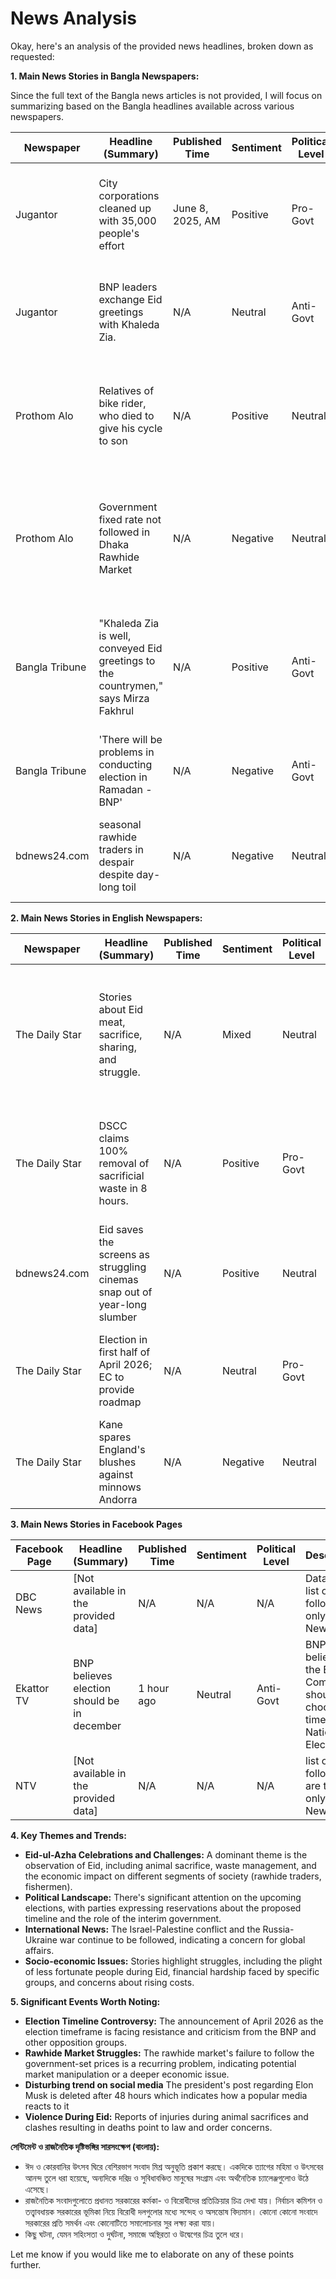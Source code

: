 # News Analysis

Okay, here's an analysis of the provided news headlines, broken down as requested:

**1. Main News Stories in Bangla Newspapers:**

Since the full text of the Bangla news articles is not provided, I will focus on summarizing based on the Bangla headlines available across various newspapers.

| Newspaper             | Headline (Summary)                                                                              | Published Time   | Sentiment   | Political Level | Description                                                                                                                                 |
|-----------------------|----------------------------------------------------------------------------------------------------|-------------------|-------------|-----------------|---------------------------------------------------------------------------------------------------------------------------------------------|
| Jugantor             | City corporations cleaned up with 35,000 people's effort                                    | June 8, 2025, AM | Positive    | Pro-Govt      | Local government adviser claims all sacrificial waste has been cleared.                                                                       |
| Jugantor             | BNP leaders exchange Eid greetings with Khaleda Zia.                                       | N/A             | Neutral     | Anti-Govt      | BNP leaders visit Khaleda Zia to exchange Eid greetings.                                                                                     |
| Prothom Alo         | Relatives of bike rider, who died to give his cycle to son  | N/A              | Positive    | Neutral          | A father travelled from Dhaka to Gaibandha to give his cycle for his son's happiness.                                                             |
| Prothom Alo       | Government fixed rate not followed in Dhaka Rawhide Market  | N/A              | Negative     | Neutral          | Rawhide price is much lower than government fixed rate in Dhaka, around 700-900 taka. |
| Bangla Tribune        |  "Khaleda Zia is well, conveyed Eid greetings to the countrymen," says Mirza Fakhrul |  N/A       | Positive   | Anti-Govt          | Mirza Fakhrul shared that Khaleda Zia is in good health and has sent her Eid wishes to the nation.  |
| Bangla Tribune        |  'There will be problems in conducting election in Ramadan -BNP' |  N/A       | Negative   | Anti-Govt          | BNP claims that election can't be held due to Ramadan.  |
| bdnews24.com  |  seasonal rawhide traders in despair despite day-long toil  |  N/A       | Negative   | Neutral          | seasonal rawhide traders are unhappy about the rawhide trades.  |

**2. Main News Stories in English Newspapers:**

| Newspaper      | Headline (Summary)                                                                  | Published Time   | Sentiment   | Political Level | Description                                                                                                                                |
|----------------|---------------------------------------------------------------------------------------|-------------------|-------------|-----------------|--------------------------------------------------------------------------------------------------------------------------------------------|
| The Daily Star | Stories about Eid meat, sacrifice, sharing, and struggle.                            | N/A             | Mixed       | Neutral         | Focuses on the different experiences during Eid, highlighting both the joy of sacrifice and the struggles of the less fortunate. |
| The Daily Star | DSCC claims 100% removal of sacrificial waste in 8 hours.                            | N/A             | Positive    | Pro-Govt      | Dhaka South City Corporation says it cleared all sacrificial waste well within the target time.                                        |
| bdnews24.com    | Eid saves the screens as struggling cinemas snap out of year-long slumber | N/A               | Positive    | Neutral         | Eid festival brings some much-needed business to struggling cinemas.                                                                 |
| The Daily Star | Election in first half of April 2026; EC to provide roadmap | N/A               | Neutral    | Pro-Govt         | The Chief Adviser has informed election will be held in first half of April.                                                                 |
| The Daily Star | Kane spares England's blushes against minnows Andorra | N/A               | Negative    | Neutral         | England narrowly won against Andorra.                                                                |

**3. Main News Stories in Facebook Pages**

| Facebook Page | Headline (Summary)                                         | Published Time   | Sentiment   | Political Level | Description                                                                                                            |
|-----------------|-------------------------------------------------------------|-------------------|-------------|-----------------|---------------------------------------------------------------------------------------------------------|
| DBC News        | [Not available in the provided data]                      | N/A             | N/A         | N/A             | Data shows list of followers only but no News                                                    |
| Ekattor TV       | BNP believes election should be in december           | 1 hour ago        | Neutral     | Anti-Govt      | BNP believes the Election Commision should choose the time for National Election |
| NTV               | [Not available in the provided data]                      | N/A             | N/A         | N/A             |  list of followers are there only but no News                                                           |

**4. Key Themes and Trends:**

*   **Eid-ul-Azha Celebrations and Challenges:** A dominant theme is the observation of Eid, including animal sacrifice, waste management, and the economic impact on different segments of society (rawhide traders, fishermen).
*   **Political Landscape:** There's significant attention on the upcoming elections, with parties expressing reservations about the proposed timeline and the role of the interim government.
*   **International News:** The Israel-Palestine conflict and the Russia-Ukraine war continue to be followed, indicating a concern for global affairs.
*   **Socio-economic Issues:** Stories highlight struggles, including the plight of less fortunate people during Eid, financial hardship faced by specific groups, and concerns about rising costs.

**5. Significant Events Worth Noting:**

*   **Election Timeline Controversy:** The announcement of April 2026 as the election timeframe is facing resistance and criticism from the BNP and other opposition groups.
*   **Rawhide Market Struggles:** The rawhide market's failure to follow the government-set prices is a recurring problem, indicating potential market manipulation or a deeper economic issue.
*   **Disturbing trend on social media** The president's post regarding Elon Musk is deleted after 48 hours which indicates how a popular media reacts to it
*   **Violence During Eid:** Reports of injuries during animal sacrifices and clashes resulting in deaths point to law and order concerns.

**সেন্টিমেন্ট ও রাজনৈতিক দৃষ্টিভঙ্গির সারসংক্ষেপ (বাংলায়):**

*   ঈদ ও কোরবানির উৎসব ঘিরে বেশিরভাগ সংবাদ মিশ্র অনুভূতি প্রকাশ করছে। একদিকে ত্যাগের মহিমা ও উৎসবের আনন্দ তুলে ধরা হয়েছে, অন্যদিকে দরিদ্র ও সুবিধাবঞ্চিত মানুষের সংগ্রাম এবং অর্থনৈতিক চ্যালেঞ্জগুলোও উঠে এসেছে।
*   রাজনৈতিক সংবাদগুলোতে প্রধানত সরকারের কর্মকা- ও বিরোধীদের প্রতিক্রিয়ার চিত্র দেখা যায়। নির্বাচন কমিশন ও তত্ত্বাবধায়ক সরকারের ভূমিকা নিয়ে বিরোধী দলগুলোর মধ্যে সন্দেহ ও অসন্তোষ বিদ্যমান। কোনো কোনো সংবাদে সরকারের প্রতি সমর্থন এবং কোনোটিতে সমালোচনার সুর লক্ষ্য করা যায়।
*   কিছু ঘটনা, যেমন সহিংসতা ও দুর্ঘটনা, সমাজে অস্থিরতা ও উদ্বেগের চিত্র তুলে ধরে।

Let me know if you would like me to elaborate on any of these points further.
